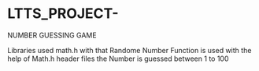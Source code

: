# LTTS_PROJECT-

NUMBER GUESSING GAME


Libraries used 
math.h
with that Randome  Number Function is used with the help of Math.h header files
the Number is guessed between 1  to 100
       
